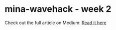 # mina-wavehack - week 2 
Check out the full article on Medium: [Read it here](https://medium.com/@totoro_11/minas-ecosystem-unveiled-exploring-zkapps-and-their-potential-5c22cad6c4b5)

